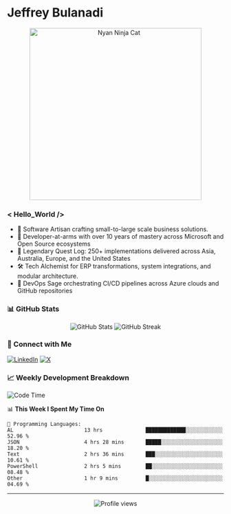 # Jeffrey Bulanadi

<div align="center">
  <img src="https://www.nyan.cat/cats/nyaninja.gif" alt="Nyan Ninja Cat" width="400"/>
</div>

### < Hello_World />

- 🎨 Software Artisan crafting small-to-large scale business solutions.
- 💼 Developer-at-arms with over 10 years of mastery across Microsoft and Open Source ecosystems
- 🏢 Legendary Quest Log: 250+ implementations delivered across Asia, Australia, Europe, and the United States
- 🛠️ Tech Alchemist for ERP transformations, system integrations, and modular architecture.
- 🔄 DevOps Sage orchestrating CI/CD pipelines across Azure clouds and GitHub repositories

### 📊 GitHub Stats

<div align="center">
  <img src="https://github-readme-stats.vercel.app/api?username=jeffreybulanadi&show_icons=true&theme=tokyonight" alt="GitHub Stats" />
  <img src="https://github-readme-streak-stats.herokuapp.com/?user=jeffreybulanadi&theme=tokyonight" alt="GitHub Streak" />
</div>

### 🤝 Connect with Me

[![LinkedIn](https://img.shields.io/badge/LinkedIn-Connect-blue?style=for-the-badge&logo=linkedin)](https://linkedin.com/in/jeffreybulanadi)
[![X](https://img.shields.io/badge/Twitter-Follow-blue?style=for-the-badge&logo=twitter)](https://x.com/JeffreyBulanadi)

### 📈 Weekly Development Breakdown

<!--START_SECTION:waka-->
![Code Time](http://img.shields.io/badge/Code%20Time-259%20hrs%208%20mins-blue)

📊 **This Week I Spent My Time On** 

```text
💬 Programming Languages: 
AL                       13 hrs              █████████████░░░░░░░░░░░░   52.96 % 
JSON                     4 hrs 28 mins       █████░░░░░░░░░░░░░░░░░░░░   18.20 % 
Text                     2 hrs 36 mins       ███░░░░░░░░░░░░░░░░░░░░░░   10.61 % 
PowerShell               2 hrs 5 mins        ██░░░░░░░░░░░░░░░░░░░░░░░   08.48 % 
Other                    1 hr 9 mins         █░░░░░░░░░░░░░░░░░░░░░░░░   04.69 % 
```


<!--END_SECTION:waka-->

---

<div align="center">
  <img src="https://komarev.com/ghpvc/?username=jeffreybulanadi&color=blue&style=flat-square" alt="Profile views" />
</div>
